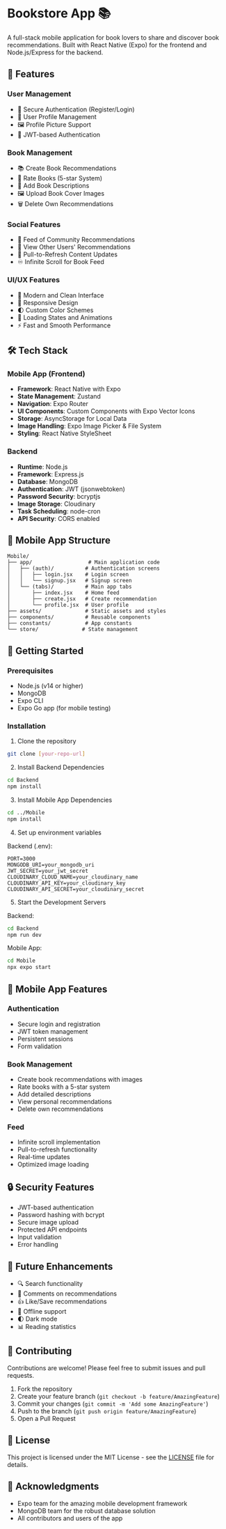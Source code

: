 # Bookstore App 📚

A full-stack mobile application for book lovers to share and discover book recommendations. Built with React Native (Expo) for the frontend and Node.js/Express for the backend.

## 🌟 Features

### User Management
- 🔐 Secure Authentication (Register/Login)
- 👤 User Profile Management
- 🖼️ Profile Picture Support
- 🔑 JWT-based Authentication

### Book Management
- 📚 Create Book Recommendations
- 🌟 Rate Books (5-star System)
- 📝 Add Book Descriptions
- 🖼️ Upload Book Cover Images
- 🗑️ Delete Own Recommendations

### Social Features
- 📱 Feed of Community Recommendations
- 👥 View Other Users' Recommendations
- 🔄 Pull-to-Refresh Content Updates
- ♾️ Infinite Scroll for Book Feed

### UI/UX Features
- 🎨 Modern and Clean Interface
- 📱 Responsive Design
- 🌓 Custom Color Schemes
- 🔄 Loading States and Animations
- ⚡ Fast and Smooth Performance

## 🛠️ Tech Stack

### Mobile App (Frontend)
- **Framework**: React Native with Expo
- **State Management**: Zustand
- **Navigation**: Expo Router
- **UI Components**: Custom Components with Expo Vector Icons
- **Storage**: AsyncStorage for Local Data
- **Image Handling**: Expo Image Picker & File System
- **Styling**: React Native StyleSheet

### Backend
- **Runtime**: Node.js
- **Framework**: Express.js
- **Database**: MongoDB
- **Authentication**: JWT (jsonwebtoken)
- **Password Security**: bcryptjs
- **Image Storage**: Cloudinary
- **Task Scheduling**: node-cron
- **API Security**: CORS enabled

## 📱 Mobile App Structure

```
Mobile/
├── app/                  # Main application code
│   ├── (auth)/          # Authentication screens
│   │   ├── login.jsx    # Login screen
│   │   └── signup.jsx   # Signup screen
│   └── (tabs)/          # Main app tabs
│       ├── index.jsx    # Home feed
│       ├── create.jsx   # Create recommendation
│       └── profile.jsx  # User profile
├── assets/              # Static assets and styles
├── components/          # Reusable components
├── constants/           # App constants
└── store/              # State management
```

## 🚀 Getting Started

### Prerequisites
- Node.js (v14 or higher)
- MongoDB
- Expo CLI
- Expo Go app (for mobile testing)

### Installation

1. Clone the repository
```bash
git clone [your-repo-url]
```

2. Install Backend Dependencies
```bash
cd Backend
npm install
```

3. Install Mobile App Dependencies
```bash
cd ../Mobile
npm install
```

4. Set up environment variables

Backend (.env):
```
PORT=3000
MONGODB_URI=your_mongodb_uri
JWT_SECRET=your_jwt_secret
CLOUDINARY_CLOUD_NAME=your_cloudinary_name
CLOUDINARY_API_KEY=your_cloudinary_key
CLOUDINARY_API_SECRET=your_cloudinary_secret
```

5. Start the Development Servers

Backend:
```bash
cd Backend
npm run dev
```

Mobile App:
```bash
cd Mobile
npx expo start
```

## 📱 Mobile App Features

### Authentication
- Secure login and registration
- JWT token management
- Persistent sessions
- Form validation

### Book Management
- Create book recommendations with images
- Rate books with a 5-star system
- Add detailed descriptions
- View personal recommendations
- Delete own recommendations

### Feed
- Infinite scroll implementation
- Pull-to-refresh functionality
- Real-time updates
- Optimized image loading

## 🔒 Security Features

- JWT-based authentication
- Password hashing with bcrypt
- Secure image upload
- Protected API endpoints
- Input validation
- Error handling

## 🎯 Future Enhancements

- 🔍 Search functionality
- 💬 Comments on recommendations
- 👍 Like/Save recommendations
- 📱 Offline support
- 🌓 Dark mode
- 📊 Reading statistics

## 🤝 Contributing

Contributions are welcome! Please feel free to submit issues and pull requests.

1. Fork the repository
2. Create your feature branch (`git checkout -b feature/AmazingFeature`)
3. Commit your changes (`git commit -m 'Add some AmazingFeature'`)
4. Push to the branch (`git push origin feature/AmazingFeature`)
5. Open a Pull Request

## 📄 License

This project is licensed under the MIT License - see the [LICENSE](LICENSE) file for details.

## 👏 Acknowledgments

- Expo team for the amazing mobile development framework
- MongoDB team for the robust database solution
- All contributors and users of the app 